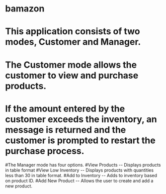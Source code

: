 # bamazon
# This application consists of two modes, Customer and Manager.
# The Customer mode allows the customer to view and purchase products. 
# If the amount entered by the customer exceeds the inventory, an message is returned and the customer is prompted to restart the purchase process.
#The Manager mode has four options.
#View Products -- Displays products in table format
#View Low Inventory -- Displays products with quantities less than 30 in table format.
#Add to Inventory -- Adds to inventory based on product ID.
#Add New Product -- Allows the user to create and add a new product.
